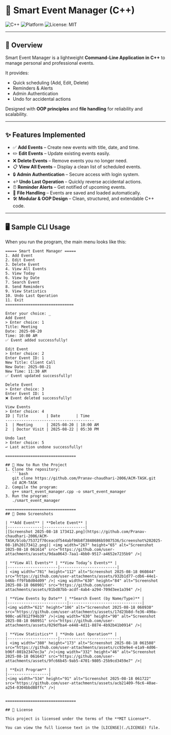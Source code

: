 # 🍉 Smart Event Manager (C++)

![C++](https://img.shields.io/badge/language-C++-blue.svg)
![Platform](https://img.shields.io/badge/platform-CLI-lightgrey.svg)
![License: MIT](https://img.shields.io/badge/License-MIT-green.svg)

---

## 📖 Overview  
Smart Event Manager is a lightweight **Command-Line Application in C++** to manage personal and professional events.  

It provides:  
- Quick scheduling (Add, Edit, Delete)  
- Reminders & Alerts  
- Admin Authentication  
- Undo for accidental actions  

Designed with **OOP principles** and **file handling** for reliability and scalability.  

---

## ✨ Features Implemented  

- ✅ **Add Events** – Create new events with title, date, and time.  
- ✏️ **Edit Events** – Update existing events easily.  
- ❌ **Delete Events** – Remove events you no longer need.  
- 📋 **View All Events** – Display a clean list of scheduled events.  
- 🔒 **Admin Authentication** – Secure access with login system.  
- ↩️ **Undo Last Operation** – Quickly reverse accidental actions.  
- ⏰ **Reminder Alerts** – Get notified of upcoming events.  
- 📂 **File Handling** – Events are saved and loaded automatically.  
- 🛠 **Modular & OOP Design** – Clean, structured, and extendable C++ code.  

---

## 🖥 Sample CLI Usage  

When you run the program, the main menu looks like this:  

```text
===== Smart Event Manager =====
1. Add Event
2. Edit Event
3. Delete Event
4. View All Events
5. View Today
6. View by Date
7. Search Event
8. Send Reminders
9. View Statistics
10. Undo Last Operation
11. Exit
==============================

Enter your choice: _
Add Event
> Enter choice: 1  
Title: Meeting  
Date: 2025-08-20  
Time: 10:00 AM  
✅ Event added successfully!

Edit Event
> Enter choice: 2  
Enter Event ID: 1  
New Title: Client Call  
New Date: 2025-08-21  
New Time: 11:30 AM  
✅ Event updated successfully!

Delete Event
> Enter choice: 3  
Enter Event ID: 1  
❌ Event deleted successfully!

View Events
> Enter choice: 4  
ID | Title        | Date       | Time  
---------------------------------------  
1  | Meeting      | 2025-08-20 | 10:00 AM  
2  | Doctor Visit | 2025-08-22 | 05:30 PM  

Undo last
> Enter choice: 5  
↩️ Last action undone successfully!

===============================

## 🚀 How to Run the Project
1. Clone the repository:
   ```bash
   git clone https://github.com/Pranav-chaudhari-2006/ACM-TASK.git
   cd ACM-TASK
2. Compile the program:
   g++ smart_event_manager.cpp -o smart_event_manager
3. Run the program:
   ./smart_event_manager

===============================
## 📸 Demo Screenshots  

| **Add Event** | **Delete Event** |  
|---------------|------------------|  
|[Screenshot 2025-08-18 173412.png](https://github.com/Pranav-chaudhari-2006/ACM-TASK/blob/75372f70ceacdf544abf06b8f3848686b5987536/Screenshot%202025-08-18%20173412.png)| <img width="267" height="65" alt="Screenshot 2025-08-18 061614" src="https://github.com/user-attachments/assets/9daa0643-7aa1-4bb0-9517-a4652e7235b9" />|  

| **View All Events** | **View Today’s Events** |  
|----------------------|-------------------------|  
| <img width="781" height="112" alt="Screenshot 2025-08-18 060844" src="https://github.com/user-attachments/assets/932b1d77-cdb6-44e1-b46b-ff9fb8d04d09" />| <img width="630" height="84" alt="Screenshot 2025-08-18 060901" src="https://github.com/user-attachments/assets/01bd87bb-acdf-4ab4-a294-709d3ee1a394" />|  

| **View Events by Date** | **Search Event (by Name/Type)** |  
|--------------------------|--------------------------------|  
|<img width="621" height="106" alt="Screenshot 2025-08-18 060930" src="https://github.com/user-attachments/assets/17d23b8d-fe36-490a-900c-a67812f94b39" />|<img width="630" height="90" alt="Screenshot 2025-08-18 060951" src="https://github.com/user-attachments/assets/029dfba4-e448-4d11-8874-4b92b41b0914" />|

| **View Statistics** | **Undo Last Operation** |  
|----------------------|--------------------------|  
| <img width="380" height="173" alt="Screenshot 2025-08-18 061508" src="https://github.com/user-attachments/assets/cc93e9e4-e1a9-4d06-b96f-801b2347ec3a" />|<img width="332" height="46" alt="Screenshot 2025-08-18 061643" src="https://github.com/user-attachments/assets/9fc66b45-9ab5-4701-9805-25b9cd3459e7" />|  

| **Exit Program** |  
|------------------|  
|<img width="534" height="91" alt="Screenshot 2025-08-18 061722" src="https://github.com/user-attachments/assets/acb21409-f6c6-40ae-a254-0304bbd88ffc" />|  


===============================

## 📜 License  

This project is licensed under the terms of the **MIT License**.  

You can view the full license text in the [LICENSE](./LICENSE) file.  
